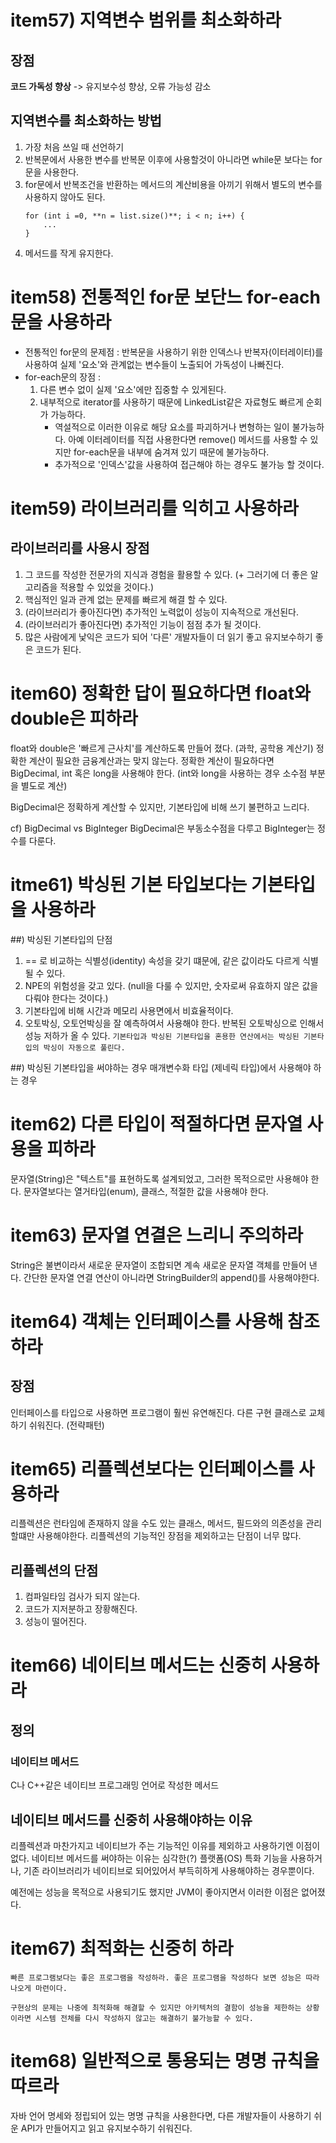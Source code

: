 # item57) 지역변수 범위를 최소화하라

## 장점
**코드 가독성 향상** -> 유지보수성 향상, 오류 가능성 감소

## 지역변수를 최소화하는 방법
1. 가장 처음 쓰일 때 선언하기
2. 반복문에서 사용한 변수를 반복문 이후에 사용할것이 아니라면 while문 보다는 for문을 사용한다.
3. for문에서 반복조건을 반환하는 메서드의 계산비용을 아끼기 위해서 별도의 변수를 사용하지 않아도 된다.
	```
	for (int i =0, **n = list.size()**; i < n; i++) {
		...
	}
	```
4. 메서드를 작게 유지한다.

# item58) 전통적인 for문 보단느 for-each문을 사용하라
- 전통적인 for문의 문제점 : 반복문을 사용하기 위한 인덱스나 반복자(이터레이터)를 사용하여 실제 '요소'와 관계없는 변수들이 노출되어 가독성이 나빠진다.
- for-each문의 장점 : 
	1. 다른 변수 없이 실제 '요소'에만 집중할 수 있게된다. 
	2. 내부적으로 iterator를 사용하기 때문에 LinkedList같은 자료형도 빠르게 순회가 가능하다.
		- 역설적으로 이러한 이유로 해당 요소를 파괴하거나 변형하는 일이 불가능하다. 아예 이터레이터를 직접 사용한다면 remove() 메서드를 사용할 수 있지만 for-each문을 내부에 숨겨져 있기 때문에 불가능하다.
		- 추가적으로 '인덱스'값을 사용하여 접근해야 하는 경우도 불가능 할 것이다.


# item59) 라이브러리를 익히고 사용하라

## 라이브러리를 사용시 장점
1. 그 코드를 작성한 전문가의 지식과 경험을 활용할 수 있다. (+ 그러기에 더 좋은 알고리즘을 적용할 수 있었을 것이다.)
2. 핵심적인 일과 관계 없는 문제를 빠르게 해결 할 수 있다.
3. (라이브러리가 좋아진다면) 추가적인 노력없이 성능이 지속적으로 개선된다.
4. (라이브러리가 좋아진다면) 추가적인 기능이 점점 추가 될 것이다.
5. 많은 사람에게 낯익은 코드가 되어 '다른' 개발자들이 더 읽기 좋고 유지보수하기 좋은 코드가 된다.

# item60) 정확한 답이 필요하다면 float와 double은 피하라
float와 double은 '빠르게 근사치'를 계산하도록 만들어 졌다. (과학, 공학용 계산기) 정확한 계산이 필요한 금융계산과는 맞지 않는다.
정확한 계산이 필요하다면 BigDecimal, int 혹은 long을 사용해야 한다. (int와 long을 사용하는 경우 소수점 부분을 별도로 계산)

BigDecimal은 정확하게 계산할 수 있지만, 기본타입에 비해 쓰기 불편하고 느리다.

cf) BigDecimal vs BigInteger
BigDecimal은 부동소수점을 다루고 BigInteger는 정수를 다룬다.

# itme61) 박싱된 기본 타입보다는 기본타입을 사용하라
##) 박싱된 기본타입의 단점
1. == 로 비교하는 식별성(identity) 속성을 갖기 떄문에, 같은 값이라도 다르게 식별 될 수 있다.
2. NPE의 위험성을 갖고 있다. (null을 다룰 수 있지만, 숫자로써 유효하지 않은 값을 다뤄야 한다는 것이다.)
3. 기본타입에 비해 시간과 메모리 사용면에서 비효율적이다. 
4. 오토박싱, 오토언박싱을 잘 예측하여서 사용해야 한다. 반복된 오토박싱으로 인해서 성능 저하가 올 수 있다. `기본타입과 박싱된 기본타입을 혼용한 연산에서는 박싱된 기본타입의 박싱이 자동으로 풀린다.`

##) 박싱된 기본타입을 써야하는 경우
매개변수화 타입 (제네릭 타입)에서 사용해야 하는 경우

# item62) 다른 타입이 적절하다면 문자열 사용을 피하라
문자열(String)은 "텍스트"를 표현하도록 설계되었고, 그러한 목적으로만 사용해야 한다.
문자열보다는 열거타입(enum), 클래스, 적절한 값을 사용해야 한다.

# item63) 문자열 연결은 느리니 주의하라
String은 불변이라서 새로운 문자열이 조합되면 계속 새로운 문자열 객체를 만들어 낸다. 간단한 문자열 연결 연산이 아니라면 StringBuilder의 append()를 사용해야한다.

# item64) 객체는 인터페이스를 사용해 참조하라

## 장점
인터페이스를 타입으로 사용하면 프로그램이 훨씬 유연해진다. 다른 구현 클래스로 교체하기 쉬워진다. (전략패턴)

# item65) 리플렉션보다는 인터페이스를 사용하라
리플렉션은 런타임에 존재하지 않을 수도 있는 클래스, 메서드, 필드와의 의존성을 관리할떄만 사용해야한다. 리플렉션의 기능적인 장점을 제외하고는 단점이 너무 많다.

## 리플렉션의 단점
1. 컴파일타임 검사가 되지 않는다.
2. 코드가 지저분하고 장황해진다.
3. 성능이 떨어진다.

# item66) 네이티브 메서드는 신중히 사용하라

## 정의
### 네이티브 메서드
C나 C++같은 네이티브 프로그래밍 언어로 작성한 메서드

## 네이티브 메서드를 신중히 사용해야하는 이유
리플렉션과 마찬가지고 네이티브가 주는 기능적인 이유를 제외하고 사용하기엔 이점이 없다.
네이티브 메서드를 써야하는 이유는 심각한(?) 플랫폼(OS) 특화 기능을 사용하거나, 기존 라이브러리가 네이티브로 되어있어서 부득히하게 사용해야하는 경우뿐이다.

예전에는 성능을 목적으로 사용되기도 했지만 JVM이 좋아지면서 이러한 이점은 없어졌다.

# item67) 최적화는 신중히 하라
`빠른 프로그램보다는 좋은 프로그램을 작성하라. 좋은 프로그램을 작성하다 보면 성능은 따라 나오게 마련이다.`

`구현상의 문제는 나중에 최적화해 해결할 수 있지만 아키텍처의 결함이 성능을 제한하는 상황이라면 시스템 전체를 다시 작성하지 않고는 해결하기 불가능할 수 있다.`

# item68) 일반적으로 통용되는 명명 규칙을 따르라
자바 언어 명세와 정립되어 있는 명명 규칙을 사용한다면, 다른 개발자들이 사용하기 쉬운 API가 만들어지고 읽고 유지보수하기 쉬워진다.
